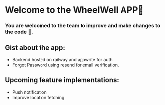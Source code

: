 # Welcome to the WheelWell APP👋
### You are welcomed to the team to improve and make changes to the code 🎉.

## Gist about the app:

- Backend hosted on railway and appwrite for auth
- Forgot Password using resend for email verification.


## Upcoming feature implementations:
- Push notification
- Improve location fetching
